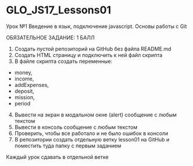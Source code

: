 # GLO_JS17_Lessons01

Урок №1
Введение в язык, подключение javascript. Основы работы с Git

ОБЯЗАТЕЛЬНОЕ ЗАДАНИЕ: 1 БАЛЛ

1) Создать пустой репозиторий на GitHub без файла README.md
2) Создать HTML страницу и подключить к ней файл скрипта
3) В файле скрипта создать переменные:
- money, 
- income, 
- addExpenses, 
- deposit, 
- mission, 
- period

4) Вывести на экран в модальном окне (alert) сообщение с любым текстом
5) Вывести в консоль сообщение с любым текстом
6) Проверить, чтобы все работало и не было ошибок в консоли
7) В репозитории создать отдельную ветку lesson01 на GitHub и поместить туда папку с первым заданием

Каждый урок сдавать в отдельной ветке
